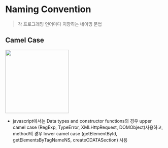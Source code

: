 # Naming Convention
> 각 프로그래밍 언어마다 지향하는 네이밍 문법
    
## Camel Case
<img width="200" src="https://mblogthumb-phinf.pstatic.net/20150831_100/ege1001_1440958523266YnPGz_PNG/368px-CamelCase.svg.png?type=w2">  

- javascript에서는 Data types and constructor functions의 경우 upper camel case (RegExp, TypeError, XMLHttpRequest, DOMObject)사용하고, method의 경우 lower camel case (getElementById, getElementsByTagNameNS, createCDATASection) 사용
